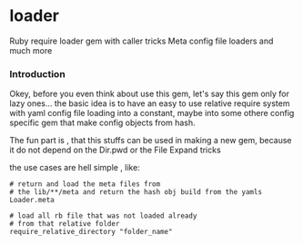 loader
======

Ruby require loader gem with caller tricks
Meta config file loaders and much more

### Introduction

Okey, before you even think about use this gem, let's say this gem only for lazy ones...
the basic idea is to have an easy to use relative require system with yaml config file loading
into a constant, maybe into some othere config specific gem that make config objects from hash.

The fun part is , that this stuffs can be used in making a new gem,
because it do not depend on the Dir.pwd or
the File Expand tricks

the use cases are hell simple , like:

    # return and load the meta files from
    # the lib/**/meta and return the hash obj build from the yamls
    Loader.meta

    # load all rb file that was not loaded already
    # from that relative folder
    require_relative_directory "folder_name"

